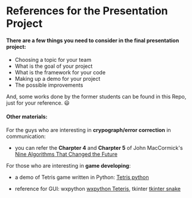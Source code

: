 # References for the Presentation Project

#### There are a few things you need to consider in the final presentation project:

- Choosing a topic for your team
- What is the goal of your project
- What is the framework for your code 
- Making up a demo for your project
- The possible improvements

And, some works done by the former students can be found in this Repo, just for your reference. :smiley: 

#### Other materials:

For the guys who are interesting in **crypograph/error correction** in communication: 

- you can refer the **Charpter 4** and **Charpter 5** of John MacCormick's [Nine Algorithms That Changed the Future](https://www.amazon.com/Nine-Algorithms-That-Changed-Future/dp/0691158193)


For those who are interesting in **game developing**:

- a demo of Tetris game written in Python: [Tetris python](https://www.youtube.com/watch?v=P76rnjmdIdU)

- reference for GUI: 
wxpython [wxpython Teteris](http://zetcode.com/wxpython/thetetrisgame/), 
tkinter [tkinter snake](https://codereview.stackexchange.com/questions/94290/classic-snake-game-using-python-tkinter-and-threading)


